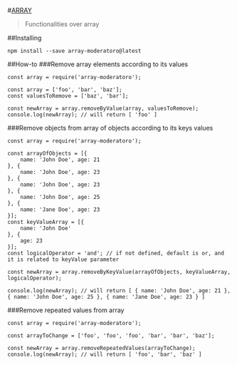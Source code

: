 #[ARRAY](https://github.com/giryco/array)
> Functionalities over array

##Installing
```
npm install --save array-moderatoro@latest
```

##How-to
###Remove array elements according to its values
```
const array = require('array-moderatoro');

const array = ['foo', 'bar', 'baz'];
const valuesToRemove = ['baz', 'bar'];

const newArray = array.removeByValue(array, valuesToRemove);
console.log(newArray); // will return [ 'foo' ]
```

###Remove objects from array of objects according to its keys values
```
const array = require('array-moderatoro');

const arrayOfObjects = [{
    name: 'John Doe', age: 21
}, {
    name: 'John Doe', age: 23
}, {
    name: 'John Doe', age: 23
}, {
    name: 'John Doe', age: 25
}, {
    name: 'Jane Doe', age: 23
}];
const keyValueArray = [{
    name: 'John Doe'
}, {
    age: 23
}];
const logicalOperator = 'and'; // if not defined, default is or, and it is related to keyValue parameter

const newArray = array.removeByKeyValue(arrayOfObjects, keyValueArray, logicalOperator);

console.log(newArray); // will return [ { name: 'John Doe', age: 21 }, { name: 'John Doe', age: 25 }, { name: 'Jane Doe', age: 23 } ]
```

###Remove repeated values from array
```
const array = require('array-moderatoro');

const arrayToChange = ['foo', 'foo', 'foo', 'bar', 'bar', 'baz'];

const newArray = array.removeRepeatedValues(arrayToChange);
console.log(newArray); // will return [ 'foo', 'bar', 'baz' ]
```